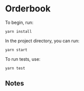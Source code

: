 # Orderbook

To begin, run:

`yarn install`

In the project directory, you can run:

`yarn start`

To run tests, use:

`yarn test`

## Notes

